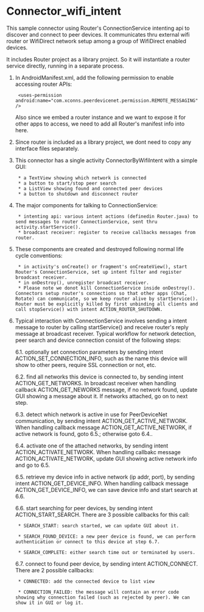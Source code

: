 Connector_wifi_intent
=====================

This sample connector using Router's ConnectionService intenting api to discover and connect to peer devices. It communicates thru external wifi router or WifiDirect network setup among a group of WifiDirect enabled devices.

It includes Router project as a library project. So it will instantiate a router service directly, running in a separate process. 

1. In AndroidManifest.xml, add the following permission to enable accessing router APIs:

		<uses-permission android:name="com.xconns.peerdevicenet.permission.REMOTE_MESSAGING" />

	Also since we embed a router instance and we want to expose it for other apps to access, we need to add all Router's manifest info into here.

2. Since router is included as a library project, we dont need to copy any interface files separately.

3. This connector has a single activity ConnectorByWifiIntent with a simple GUI:

		* a TextView showing which network is connected
		* a button to start/stop peer search
		* a ListView showing found and connected peer devices
		* a button to shutdown and disconnect router

4. The major components for talking to ConnectionService:
	
		* intenting api: various intent actions (definedin Router.java) to send messages to router ConnectionService, sent thru activity.startService().
		* broadcast receiver: register to receive callbacks messages from router.

5. These components are created and destroyed following normal life cycle conventions:

		* in activity's onCreate() or fragment's onCreateView(), start Router's ConnectionService, set up intent filter and register broadcast receiver.
		* in onDestroy(), unregister broadcast receiver.
		* Please note we donot kill ConnectionService inside onDestroy(). Connectors setup router's connections so that other apps (Chat, Rotate) can communicate, so we keep router alive by startService(). Router must be explicitly killed by first unbinding all clients and call stopService() with intent ACTION_ROUTER_SHUTDOWN.

6. Typical interaction with ConnectionService involves sending a intent message to router by calling startService() and receive router's reply message at broadcast receiver. Typical workflow for network detection, peer search and device connection consist of the following steps:

	6.1. optionally set connection parameters by sending intent ACTION_SET_CONNECTION_INFO, such as the name this device will show to other peers, require SSL connection or not, etc.

	6.2. find all networks this device is connected to, by sending intent ACTION_GET_NETWORKS. In broadcast receiver when handling callback ACTION_GET_NEWORKS message, if no network found, update GUI showing a message about it. If networks attached, go on to next step.

	6.3. detect which network is active in use for PeerDeviceNet communication, by sending intent ACTION_GET_ACTIVE_NETWORK. When handling callback message ACTION_GET_ACTIVE_NETWORK, if active network is found, goto 6.5.; otherwise goto 6.4..

	6.4. activate one of the attached networks, by sending intent ACTION_ACTIVATE_NETWORK. When handling callbakc message ACTION_ACTIVATE_NETWORK, update GUI showing active network info and go to 6.5.

	6.5. retrieve my device info in active network (ip addr, port), by sending intent ACTION_GET_DEVICE_INFO. When handling callback message ACTION_GET_DEVICE_INFO, we can save device info and start search at 6.6.

	6.6. start searching for peer devices, by sending intent ACTION_START_SEARCH. There are 3 possible callbacks for this call:

		* SEARCH_START: search started, we can update GUI about it.

		* SEARCH_FOUND_DEVICE: a new peer device is found, we can perform authentication or connect to this device at step 6.7.

		* SEARCH_COMPLETE: either search time out or terminated by users.

	6.7. connect to found peer device, by sending intent ACTION_CONNECT. There are 2 possible callbacks:

		* CONNECTED: add the connected device to list view
		
		* CONNECTION_FAILED: the message will contain an error code showing why connection failed (such as rejected by peer). We can show it in GUI or log it.


